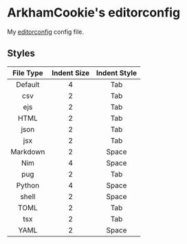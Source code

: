 # ArkhamCookie's editorconfig

My [editorconfig](https://editorconfig.org) config file.

## Styles

| File Type | Indent Size | Indent Style |
| :---: | :---: | :---: |
| Default | 4 | Tab |
| csv | 2 | Tab |
| ejs | 2 | Tab |
| HTML | 2 | Tab |
| json | 2 | Tab |
| jsx | 2 | Tab |
| Markdown | 2 | Space |
| Nim | 4 | Space |
| pug | 2 | Tab |
| Python | 4 | Space |
| shell | 2 | Space |
| TOML | 2 | Tab |
| tsx | 2 | Tab |
| YAML | 2 | Space |
